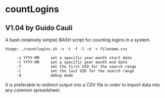 # countLogins
## V1.04 by Guido Cauli

A bash (relatively simple) BASH script for counting logins in a system.
~~~
Usage: ./countlogins.sh -s -t -f -l -d  > filename.csv

     -s YYYY-MM     set a specific year-month start date
     -t YYYY-MM     set a specific year month end date
     -f             set the first UID for the search range
     -l             set the last UID for the search range
     -d             debug mode
~~~

It is preferable to redirect output into a CSV file in order to import data into any common spreadsheet.
